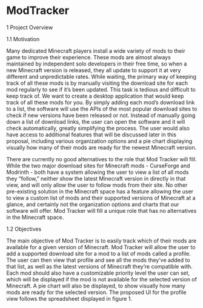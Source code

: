 # ModTracker
1	Project Overview

1.1	Motivation

Many dedicated Minecraft players install a wide variety of mods to their game to improve their experience. These mods are almost always maintained by independent solo developers in their free time, so when a new Minecraft version is released, they all update to support it at very different and unpredictable rates. While waiting, the primary way of keeping track of all these mods is by manually visiting the download site for each mod regularly to see if it’s been updated. This task is tedious and difficult to keep track of.
We want to create a desktop application that would keep track of all these mods for you. By simply adding each mod’s download link to a list, the software will use the APIs of the most popular download sites to check if new versions have been released or not. Instead of manually going down a list of download links, the user can open the software and it will check automatically, greatly simplifying the process. The user would also have access to additional features that will be discussed later in this proposal, including various organization options and a pie chart displaying visually how many of their mods are ready for the newest Minecraft version.

There are currently no good alternatives to the role that Mod Tracker will fill. While the two major download sites for Minecraft mods - CurseForge and Modrinth - both have a system allowing the user to view a list of all mods they “follow,” neither show the latest Minecraft version in directly in that view, and will only allow the user to follow mods from their site. No other pre-existing solution in the Minecraft space has a feature allowing the user to view a custom list of mods and their supported versions of Minecraft at a glance, and certainly not the organization options and charts that our software will offer. Mod Tracker will fill a unique role that has no alternatives in the Minecraft space.

1.2	Objectives

The main objective of Mod Tracker is to easily track which of their mods are available for a given version of Minecraft. Mod Tracker will allow the user to add a supported download site for a mod to a list of mods called a profile. The user can then view that profile and see all the mods they’ve added to that list, as well as the latest versions of Minecraft they’re compatible with. Each mod should also have a customizable priority level the user can set, which will be displayed if the mod is not available for the selected version of Minecraft. A pie chart will also be displayed, to show visually how many mods are ready for the selected version. The proposed UI for the profile view follows the spreadsheet displayed in figure 1.

